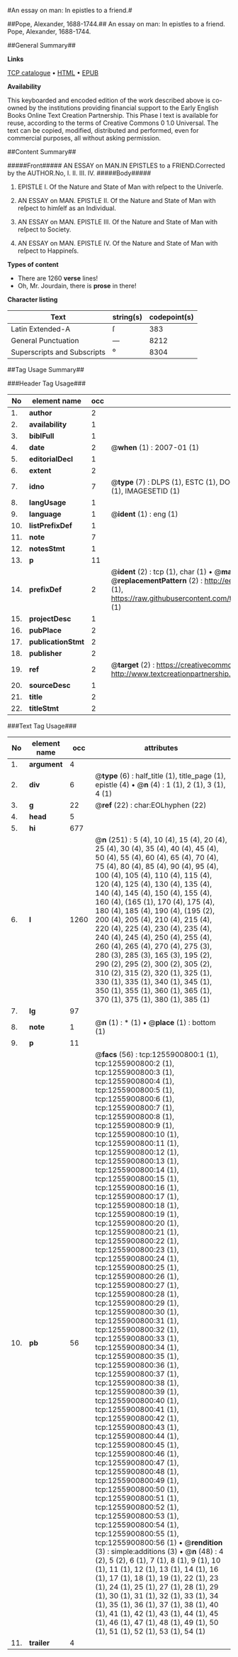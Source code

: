 #An essay on man: In epistles to a friend.#

##Pope, Alexander, 1688-1744.##
An essay on man: In epistles to a friend.
Pope, Alexander, 1688-1744.

##General Summary##

**Links**

[TCP catalogue](http://www.ota.ox.ac.uk/tcp/)  • 
[HTML](http://tei.it.ox.ac.uk/tcp/Texts-HTML/free/004/004826394.html)  • 
[EPUB](http://tei.it.ox.ac.uk/tcp/Texts-EPUB/free/004/004826394.epub)

**Availability**

This keyboarded and encoded edition of the
	       work described above is co-owned by the institutions
	       providing financial support to the Early English Books
	       Online Text Creation Partnership. This Phase I text is
	       available for reuse, according to the terms of Creative
	       Commons 0 1.0 Universal. The text can be copied,
	       modified, distributed and performed, even for
	       commercial purposes, all without asking permission.


##Content Summary##

#####Front#####
AN ESSAY on MAN.IN EPISTLES to a FRIEND.Corrected by the AUTHOR.No, I. II. III. IV.
#####Body#####

1. EPISTLE I. Of the Nature and State of Man with reſpect to the Univerſe.

1. AN ESSAY on MAN.  EPISTLE II. Of the Nature and State of Man with reſpect to himſelf as an Individual.

1. AN ESSAY on MAN.  EPISTLE III. Of the Nature and State of Man with reſpect to Society.

1. AN ESSAY on MAN.  EPISTLE IV. Of the Nature and State of Man with reſpect to Happineſs.

**Types of content**

  * There are 1260 **verse** lines!
  * Oh, Mr. Jourdain, there is **prose** in there!

**Character listing**


|Text|string(s)|codepoint(s)|
|---|---|---|
|Latin Extended-A|ſ|383|
|General Punctuation|—|8212|
|Superscripts             and Subscripts|⁰|8304|

##Tag Usage Summary##

###Header Tag Usage###

|No|element name|occ|attributes|
|---|---|---|---|
|1.|__author__|2||
|2.|__availability__|1||
|3.|__biblFull__|1||
|4.|__date__|2| @__when__ (1) : 2007-01 (1)|
|5.|__editorialDecl__|1||
|6.|__extent__|2||
|7.|__idno__|7| @__type__ (7) : DLPS (1), ESTC (1), DOCNO (1), TCP (1), GALEDOCNO (1), CONTENTSET (1), IMAGESETID (1)|
|8.|__langUsage__|1||
|9.|__language__|1| @__ident__ (1) : eng (1)|
|10.|__listPrefixDef__|1||
|11.|__note__|7||
|12.|__notesStmt__|1||
|13.|__p__|11||
|14.|__prefixDef__|2| @__ident__ (2) : tcp (1), char (1)  •  @__matchPattern__ (2) : ([0-9\-]+):([0-9IVX]+) (1), (.+) (1)  •  @__replacementPattern__ (2) : http://eebo.chadwyck.com/downloadtiff?vid=$1&page=$2 (1), https://raw.githubusercontent.com/textcreationpartnership/Texts/master/tcpchars.xml#$1 (1)|
|15.|__projectDesc__|1||
|16.|__pubPlace__|2||
|17.|__publicationStmt__|2||
|18.|__publisher__|2||
|19.|__ref__|2| @__target__ (2) : https://creativecommons.org/publicdomain/zero/1.0/ (1), http://www.textcreationpartnership.org/docs/. (1)|
|20.|__sourceDesc__|1||
|21.|__title__|2||
|22.|__titleStmt__|2||


###Text Tag Usage###

|No|element name|occ|attributes|
|---|---|---|---|
|1.|__argument__|4||
|2.|__div__|6| @__type__ (6) : half_title (1), title_page (1), epistle (4)  •  @__n__ (4) : 1 (1), 2 (1), 3 (1), 4 (1)|
|3.|__g__|22| @__ref__ (22) : char:EOLhyphen (22)|
|4.|__head__|5||
|5.|__hi__|677||
|6.|__l__|1260| @__n__ (251) : 5 (4), 10 (4), 15 (4), 20 (4), 25 (4), 30 (4), 35 (4), 40 (4), 45 (4), 50 (4), 55 (4), 60 (4), 65 (4), 70 (4), 75 (4), 80 (4), 85 (4), 90 (4), 95 (4), 100 (4), 105 (4), 110 (4), 115 (4), 120 (4), 125 (4), 130 (4), 135 (4), 140 (4), 145 (4), 150 (4), 155 (4), 160 (4), (165 (1), 170 (4), 175 (4), 180 (4), 185 (4), 190 (4), (195 (2), 200 (4), 205 (4), 210 (4), 215 (4), 220 (4), 225 (4), 230 (4), 235 (4), 240 (4), 245 (4), 250 (4), 255 (4), 260 (4), 265 (4), 270 (4), 275 (3), 280 (3), 285 (3), 165 (3), 195 (2), 290 (2), 295 (2), 300 (2), 305 (2), 310 (2), 315 (2), 320 (1), 325 (1), 330 (1), 335 (1), 340 (1), 345 (1), 350 (1), 355 (1), 360 (1), 365 (1), 370 (1), 375 (1), 380 (1), 385 (1)|
|7.|__lg__|97||
|8.|__note__|1| @__n__ (1) : * (1)  •  @__place__ (1) : bottom (1)|
|9.|__p__|11||
|10.|__pb__|56| @__facs__ (56) : tcp:1255900800:1 (1), tcp:1255900800:2 (1), tcp:1255900800:3 (1), tcp:1255900800:4 (1), tcp:1255900800:5 (1), tcp:1255900800:6 (1), tcp:1255900800:7 (1), tcp:1255900800:8 (1), tcp:1255900800:9 (1), tcp:1255900800:10 (1), tcp:1255900800:11 (1), tcp:1255900800:12 (1), tcp:1255900800:13 (1), tcp:1255900800:14 (1), tcp:1255900800:15 (1), tcp:1255900800:16 (1), tcp:1255900800:17 (1), tcp:1255900800:18 (1), tcp:1255900800:19 (1), tcp:1255900800:20 (1), tcp:1255900800:21 (1), tcp:1255900800:22 (1), tcp:1255900800:23 (1), tcp:1255900800:24 (1), tcp:1255900800:25 (1), tcp:1255900800:26 (1), tcp:1255900800:27 (1), tcp:1255900800:28 (1), tcp:1255900800:29 (1), tcp:1255900800:30 (1), tcp:1255900800:31 (1), tcp:1255900800:32 (1), tcp:1255900800:33 (1), tcp:1255900800:34 (1), tcp:1255900800:35 (1), tcp:1255900800:36 (1), tcp:1255900800:37 (1), tcp:1255900800:38 (1), tcp:1255900800:39 (1), tcp:1255900800:40 (1), tcp:1255900800:41 (1), tcp:1255900800:42 (1), tcp:1255900800:43 (1), tcp:1255900800:44 (1), tcp:1255900800:45 (1), tcp:1255900800:46 (1), tcp:1255900800:47 (1), tcp:1255900800:48 (1), tcp:1255900800:49 (1), tcp:1255900800:50 (1), tcp:1255900800:51 (1), tcp:1255900800:52 (1), tcp:1255900800:53 (1), tcp:1255900800:54 (1), tcp:1255900800:55 (1), tcp:1255900800:56 (1)  •  @__rendition__ (3) : simple:additions (3)  •  @__n__ (48) : 4 (2), 5 (2), 6 (1), 7 (1), 8 (1), 9 (1), 10 (1), 11 (1), 12 (1), 13 (1), 14 (1), 16 (1), 17 (1), 18 (1), 19 (1), 22 (1), 23 (1), 24 (1), 25 (1), 27 (1), 28 (1), 29 (1), 30 (1), 31 (1), 32 (1), 33 (1), 34 (1), 35 (1), 36 (1), 37 (1), 38 (1), 40 (1), 41 (1), 42 (1), 43 (1), 44 (1), 45 (1), 46 (1), 47 (1), 48 (1), 49 (1), 50 (1), 51 (1), 52 (1), 53 (1), 54 (1)|
|11.|__trailer__|4||
